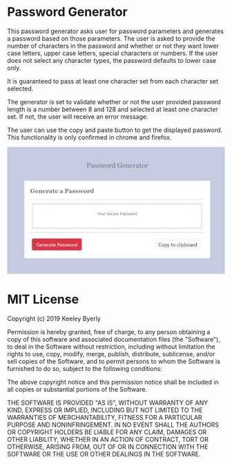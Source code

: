 # Password Generator
This password generator asks user for password parameters and generates a password based on those parameters. The user is asked to provide the number of characters in the password and whether or not they want lower case letters, upper case letters, special characters or numbers. If the user does not select any character types, the password defaults to lower case only. 

It is guaranteed to pass at least one character set from each character set selected. 

The generator is set to validate whether or not the user provided password length is a number between 8 and 128 and selected at least one character set. If not, the user will receive an error message. 

The user can use the copy and paste button to get the displayed password. This functionality is only confirmed in chrome and firefox. 


![Password Generator](assets/images/Password-Generator-1.jpg)


# MIT License

Copyright (c) 2019 Keeley Byerly

Permission is hereby granted, free of charge, to any person obtaining a copy
of this software and associated documentation files (the "Software"), to deal
in the Software without restriction, including without limitation the rights
to use, copy, modify, merge, publish, distribute, sublicense, and/or sell
copies of the Software, and to permit persons to whom the Software is
furnished to do so, subject to the following conditions:

The above copyright notice and this permission notice shall be included in all
copies or substantial portions of the Software.

THE SOFTWARE IS PROVIDED "AS IS", WITHOUT WARRANTY OF ANY KIND, EXPRESS OR
IMPLIED, INCLUDING BUT NOT LIMITED TO THE WARRANTIES OF MERCHANTABILITY,
FITNESS FOR A PARTICULAR PURPOSE AND NONINFRINGEMENT. IN NO EVENT SHALL THE
AUTHORS OR COPYRIGHT HOLDERS BE LIABLE FOR ANY CLAIM, DAMAGES OR OTHER
LIABILITY, WHETHER IN AN ACTION OF CONTRACT, TORT OR OTHERWISE, ARISING FROM,
OUT OF OR IN CONNECTION WITH THE SOFTWARE OR THE USE OR OTHER DEALINGS IN THE
SOFTWARE.